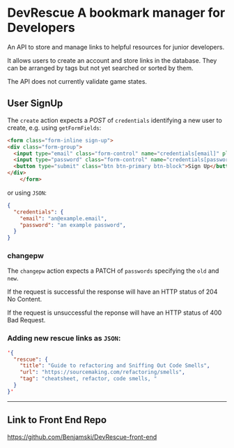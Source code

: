 # DevRescue A bookmark manager for Developers

An API to store and manage links to helpful resources for junior developers.

It allows users to create an account and store links in the database. They can be arranged by tags but not yet searched or sorted by them.

The API does not currently validate game states.

## User SignUp

The `create` action expects a *POST* of `credentials` identifying a new user to
 create, e.g. using `getFormFields`:

```html
<form class="form-inline sign-up">
<div class="form-group">
  <input type="email" class="form-control" name="credentials[email]" placeholder="Email">
  <input type="password" class="form-control" name="credentials[password]" placeholder="Password">
  <button type="submit" class="btn btn-primary btn-block">Sign Up</button>
</div>
    </form>


```

or using `JSON`:

```json
{
  "credentials": {
    "email": "an@example.email",
    "password": "an example password",
  }
}
```

### changepw

The `changepw` action expects a PATCH of `passwords` specifying the `old` and
 `new`.

If the request is successful the response will have an HTTP status of 204 No
 Content.

If the request is unsuccessful the reponse will have an HTTP status of 400 Bad
 Request.

### Adding new rescue links as `JSON`:

```json
'{
  "rescue": {
    "title": "Guide to refactoring and Sniffing Out Code Smells",
    "url": "https://sourcemaking.com/refactoring/smells",
    "tag": "cheatsheet, refactor, code smells, "
  }
}'

```




---


## Link to Front End Repo
https://github.com/Benjamski/DevRescue-front-end
